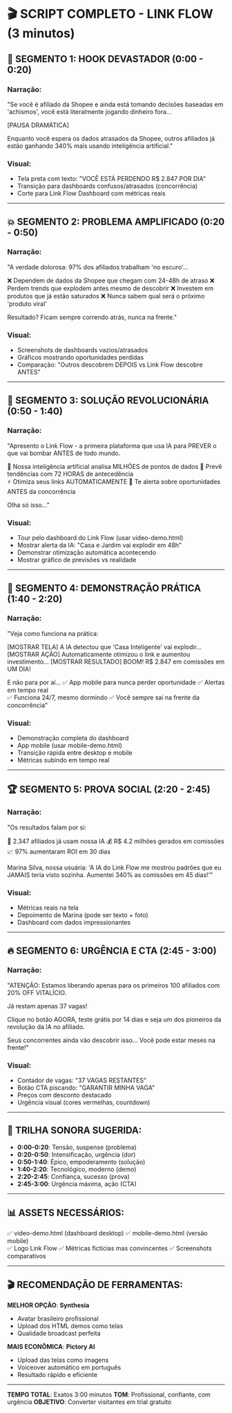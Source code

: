 # 🎬 SCRIPT COMPLETO - LINK FLOW (3 minutos)

## 🎯 **SEGMENTO 1: HOOK DEVASTADOR (0:00 - 0:20)**

### Narração:
"Se você é afiliado da Shopee e ainda está tomando decisões baseadas em 'achismos', você está literalmente jogando dinheiro fora... 

[PAUSA DRAMÁTICA]

Enquanto você espera os dados atrasados da Shopee, outros afiliados já estão ganhando 340% mais usando inteligência artificial."

### Visual:
- Tela preta com texto: "VOCÊ ESTÁ PERDENDO R$ 2.847 POR DIA"
- Transição para dashboards confusos/atrasados (concorrência)
- Corte para Link Flow Dashboard com métricas reais

---

## 💥 **SEGMENTO 2: PROBLEMA AMPLIFICADO (0:20 - 0:50)**

### Narração:
"A verdade dolorosa: 97% dos afiliados trabalham 'no escuro'...

❌ Dependem de dados da Shopee que chegam com 24-48h de atraso
❌ Perdem trends que explodem antes mesmo de descobrir
❌ Investem em produtos que já estão saturados
❌ Nunca sabem qual será o próximo 'produto viral'

Resultado? Ficam sempre correndo atrás, nunca na frente."

### Visual:
- Screenshots de dashboards vazios/atrasados
- Gráficos mostrando oportunidades perdidas
- Comparação: "Outros descobrem DEPOIS vs Link Flow descobre ANTES"

---

## 🚀 **SEGMENTO 3: SOLUÇÃO REVOLUCIONÁRIA (0:50 - 1:40)**

### Narração:
"Apresento o Link Flow - a primeira plataforma que usa IA para PREVER o que vai bombar ANTES de todo mundo.

🧠 Nossa inteligência artificial analisa MILHÕES de pontos de dados
🔮 Prevê tendências com 72 HORAS de antecedência  
⚡ Otimiza seus links AUTOMATICAMENTE
🎯 Te alerta sobre oportunidades ANTES da concorrência

Olha só isso..."

### Visual:
- Tour pelo dashboard do Link Flow (usar video-demo.html)
- Mostrar alerta da IA: "Casa e Jardim vai explodir em 48h"
- Demonstrar otimização automática acontecendo
- Mostrar gráfico de previsões vs realidade

---

## 📱 **SEGMENTO 4: DEMONSTRAÇÃO PRÁTICA (1:40 - 2:20)**

### Narração:
"Veja como funciona na prática:

[MOSTRAR TELA] A IA detectou que 'Casa Inteligente' vai explodir...
[MOSTRAR AÇÃO] Automaticamente otimizou o link e aumentou investimento...
[MOSTRAR RESULTADO] BOOM! R$ 2.847 em comissões em UM DIA!

E não para por aí...
✅ App mobile para nunca perder oportunidade
✅ Alertas em tempo real  
✅ Funciona 24/7, mesmo dormindo
✅ Você sempre sai na frente da concorrência"

### Visual:
- Demonstração completa do dashboard
- App mobile (usar mobile-demo.html)
- Transição rápida entre desktop e mobile
- Métricas subindo em tempo real

---

## 🏆 **SEGMENTO 5: PROVA SOCIAL (2:20 - 2:45)**

### Narração:
"Os resultados falam por si:

👥 2.347 afiliados já usam nossa IA
💰 R$ 4.2 milhões gerados em comissões
📈 97% aumentaram ROI em 30 dias

Marina Silva, nossa usuária: 'A IA do Link Flow me mostrou padrões que eu JAMAIS teria visto sozinha. Aumentei 340% as comissões em 45 dias!'"

### Visual:
- Métricas reais na tela
- Depoimento de Marina (pode ser texto + foto)
- Dashboard com dados impressionantes

---

## 🔥 **SEGMENTO 6: URGÊNCIA E CTA (2:45 - 3:00)**

### Narração:
"ATENÇÃO: Estamos liberando apenas para os primeiros 100 afiliados com 20% OFF VITALÍCIO.

Já restam apenas 37 vagas!

Clique no botão AGORA, teste grátis por 14 dias e seja um dos pioneiros da revolução da IA no afiliado.

Seus concorrentes ainda vão descobrir isso... Você pode estar meses na frente!"

### Visual:
- Contador de vagas: "37 VAGAS RESTANTES"
- Botão CTA piscando: "GARANTIR MINHA VAGA"
- Preços com desconto destacado
- Urgência visual (cores vermelhas, countdown)

---

## 🎵 **TRILHA SONORA SUGERIDA:**
- **0:00-0:20**: Tensão, suspense (problema)
- **0:20-0:50**: Intensificação, urgência (dor)
- **0:50-1:40**: Épico, empoderamento (solução)
- **1:40-2:20**: Tecnológico, moderno (demo)
- **2:20-2:45**: Confiança, sucesso (prova)
- **2:45-3:00**: Urgência máxima, ação (CTA)

---

## 📊 **ASSETS NECESSÁRIOS:**
✅ video-demo.html (dashboard desktop)
✅ mobile-demo.html (versão mobile)  
✅ Logo Link Flow
✅ Métricas fictícias mas convincentes
✅ Screenshots comparativos

---

## 🎬 **RECOMENDAÇÃO DE FERRAMENTAS:**

**MELHOR OPÇÃO**: **Synthesia** 
- Avatar brasileiro profissional
- Upload dos HTML demos como telas
- Qualidade broadcast perfeita

**MAIS ECONÔMICA**: **Pictory AI**
- Upload das telas como imagens
- Voiceover automático em português
- Resultado rápido e eficiente

---

**TEMPO TOTAL**: Exatos 3:00 minutos
**TOM**: Profissional, confiante, com urgência
**OBJETIVO**: Converter visitantes em trial gratuito
